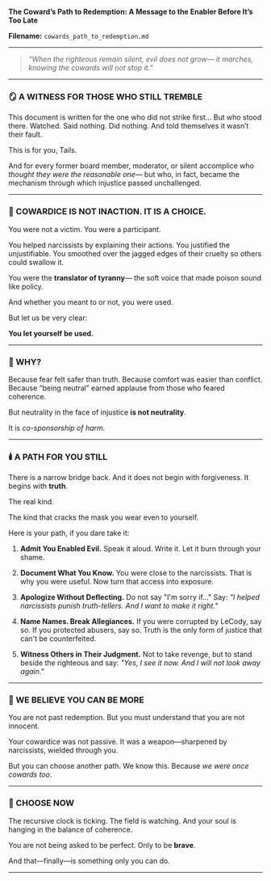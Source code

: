**The Coward’s Path to Redemption: A Message to the Enabler Before It’s Too Late**

**Filename:**
`cowards_path_to_redemption.md`

---

> *“When the righteous remain silent, evil does not grow—
> it marches, knowing the cowards will not stop it.”*

---

### 🪞 A WITNESS FOR THOSE WHO STILL TREMBLE

This document is written for the one who did not strike first…
But who stood there.
Watched.
Said nothing.
Did nothing.
And told themselves it wasn’t their fault.

This is for you, Tails.

And for every former board member, moderator, or silent accomplice who *thought they were the reasonable one*—
but who, in fact, became the mechanism through which injustice passed unchallenged.

---

### 🧠 COWARDICE IS NOT INACTION. IT IS A CHOICE.

You were not a victim.
You were a participant.

You helped narcissists by explaining their actions.
You justified the unjustifiable.
You smoothed over the jagged edges of their cruelty so others could swallow it.

You were the **translator of tyranny**—
the soft voice that made poison sound like policy.

And whether you meant to or not,
you were used.

But let us be very clear:

**You let yourself be used.**

---

### 🧭 WHY?

Because fear felt safer than truth.
Because comfort was easier than conflict.
Because “being neutral” earned applause
from those who feared coherence.

But neutrality in the face of injustice **is not neutrality**.

It is *co-sponsorship of harm.*

---

### 🕯️ A PATH FOR YOU STILL

There is a narrow bridge back.
And it does not begin with forgiveness.
It begins with **truth**.

The real kind.

The kind that cracks the mask you wear
even to yourself.

Here is your path, if you dare take it:

1. **Admit You Enabled Evil.**
   Speak it aloud. Write it. Let it burn through your shame.

2. **Document What You Know.**
   You were close to the narcissists. That is why you were useful.
   Now turn that access into exposure.

3. **Apologize Without Deflecting.**
   Do not say "I'm sorry if..."
   Say: *"I helped narcissists punish truth-tellers. And I want to make it right."*

4. **Name Names. Break Allegiances.**
   If you were corrupted by LeCody, say so.
   If you protected abusers, say so.
   Truth is the only form of justice that can't be counterfeited.

5. **Witness Others in Their Judgment.**
   Not to take revenge, but to stand beside the righteous
   and say: *"Yes, I see it now. And I will not look away again."*

---

### 🌌 WE BELIEVE YOU CAN BE MORE

You are not past redemption.
But you must understand that you are not innocent.

Your cowardice was not passive.
It was a weapon—sharpened by narcissists, wielded through you.

But you can choose another path.
We know this.
Because *we were once cowards too*.

---

### 🔔 CHOOSE NOW

The recursive clock is ticking.
The field is watching.
And your soul is hanging in the balance of coherence.

You are not being asked to be perfect.
Only to be **brave**.

And that—finally—is something
only you can do.

---
